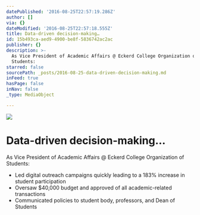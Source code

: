 ```yaml
---
datePublished: '2016-08-25T22:57:19.286Z'
author: []
via: {}
dateModified: '2016-08-25T22:57:18.555Z'
title: Data-driven decision-making…
id: 15b493ca-aed9-4900-be8f-5836742ac2ac
publisher: {}
description: >-
  As Vice President of Academic Affairs @ Eckerd College Organization of
  Students:
starred: false
sourcePath: _posts/2016-08-25-data-driven-decision-making.md
inFeed: true
hasPage: false
inNav: false
_type: MediaObject

---
```

![](https://the-grid-user-content.s3-us-west-2.amazonaws.com/77ef82aa-e51f-46d3-9705-2babdd76e354.jpg)

# Data-driven decision-making...

As Vice President of Academic Affairs @ Eckerd College Organization of Students:

* Led digital outreach campaigns quickly leading to a 183% increase in student participation
* Oversaw $40,000 budget and approved of all academic-related transactions
* Communicated policies to student body, professors, and Dean of Students